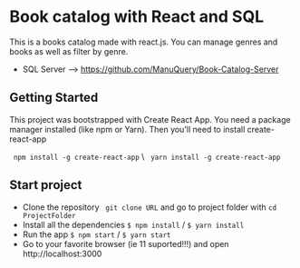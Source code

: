 # Book catalog with React and SQL

This is a books catalog made with react.js. You can manage genres and books as well as filter by genre.
- SQL Server --> https://github.com/ManuQuery/Book-Catalog-Server

## Getting Started

This project was bootstrapped with Create React App. You need a package manager installed (like npm or Yarn). Then you'll need to install create-react-app

` npm install -g create-react-app` \\ ` yarn install -g create-react-app`

## Start project
  
  - Clone the repository 
  ` git clone URL` and go to project folder with `cd ProjectFolder`
  - Install all the dependencies
  `$ npm install` / `$ yarn install`
  - Run the app 
  `$ npm start` / `$ yarn start`
  - Go to your favorite browser (ie 11 suported!!!) and open http://localhost:3000

